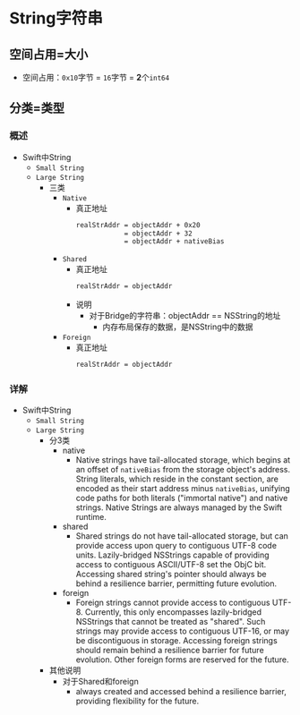 # String字符串

## 空间占用=大小

* 空间占用：`0x10`字节 = `16`字节 = **2**个`int64`

## 分类=类型

### 概述

* Swift中String
  * `Small String`
  * `Large String`
    * 三类
      * `Native`
        * 真正地址
          ```bash
          realStrAddr = objectAddr + 0x20
                      = objectAddr + 32
                      = objectAddr + nativeBias
          ```
      * `Shared`
        * 真正地址
          ```bash
          realStrAddr = objectAddr
          ```
        * 说明
          * 对于Bridge的字符串：objectAddr == NSString的地址
            * 内存布局保存的数据，是NSString中的数据
      * `Foreign`
        * 真正地址
          ```bash
          realStrAddr = objectAddr
          ```

### 详解

* Swift中String
  * `Small String`
  * `Large String`
    * 分3类
      * native
        * Native strings have tail-allocated storage, which begins at an offset of `nativeBias` from the storage object's address. String literals, which reside in the constant section, are encoded as their start address minus `nativeBias`, unifying code paths for both literals ("immortal native") and native strings. Native Strings are always managed by the Swift runtime.
      * shared
        * Shared strings do not have tail-allocated storage, but can provide access upon query to contiguous UTF-8 code units. Lazily-bridged NSStrings capable of providing access to contiguous ASCII/UTF-8 set the ObjC bit. Accessing shared string's pointer should always be behind a resilience barrier, permitting future evolution.
      * foreign
        * Foreign strings cannot provide access to contiguous UTF-8. Currently, this only encompasses lazily-bridged NSStrings that cannot be treated as "shared". Such strings may provide access to contiguous UTF-16, or may be discontiguous in storage. Accessing foreign strings should remain behind a resilience barrier for future evolution. Other foreign forms are reserved for the future.
    * 其他说明
      * 对于Shared和foreign
        * always created and accessed behind a resilience barrier, providing flexibility for the future.
